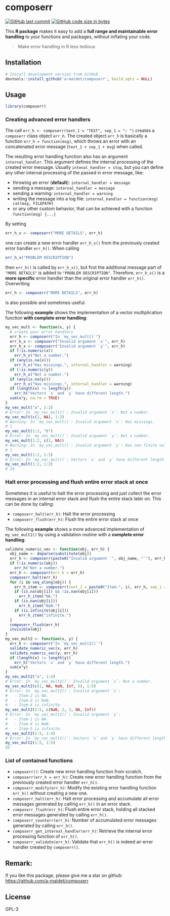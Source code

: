 
# composerr

<!-- badges: start -->

[![GitHub last
commit](https://img.shields.io/github/last-commit/a-maldet/composerr.svg?logo=github)](https://github.com/a-maldet/composerr/commits/master)
[![GitHub code size in
bytes](https://img.shields.io/github/languages/code-size/a-maldet/composerr.svg?logo=github)](https://github.com/a-maldet/composerr)
<!-- badges: end -->

This **R package** makes it easy to add a **full range and maintainable
error handling** to your functions and packages, without inflating your
code.

> Make error handling in R less tedious

## Installation

``` r
# Install development version from GitHub
devtools::install_github('a-maldet/composerr', build_opts = NULL)
```

## Usage

``` r
library(composerr)
```

### Creating advanced error handlers

The call `err_h <- composerr(text_1 = "TEST", sep_1 = ": ")` creates a
`composerr` class object `err_h`. The created object `err_h` is
basically a function `err_h = function(msg)`, which throws an error with
an concatenated error message (`text_1 + sep_1 + msg`) when called.

The resulting error handling function also has an argument
`internal_handler`. This argument defines the internal processing of the
created error message. Usually `intenal_handler = stop`, but you can
define any other internal processing of the passed in error message,
like:

  - throwing an error (**default**): `internal_handler = message`
  - sending a message: `internal_handler = message`
  - sending a warning: `internal_handler = warning`
  - writing the message into a log file: `internal_handler =
    function(msg) cat(msg, FILEPATH)`
  - or any other custom behavior, that can be achieved with a function
    `function(msg) {...}`

By setting

``` r
err_h_x <- composerr("MORE DETAILS", err_h)
```

one can create a new error handler `err_h_x()` from the previously
created error handler `err_h()`. When calling

``` r
err_h_x("PROBLEM DESCRIPTION")
```

then `err_h()` is called by `err_h_x()`, but first the additional
message part of `"MORE DETAILS"` is added to `"PROBLEM DESCRIPTION"`.
Therefore, `err_h_x()` is a **more specific** error handler than the
original error handler `err_h()`. Overwriting

``` r
err_h <- composerr("MORE DETAILS", err_h)
```

is also possible and sometimes useful.

The following **example** shows the implementation of a vector
multiplication function **with complete error handling**:

``` r
my_vec_mult <- function(x, y) {
  # create your error handlers
  err_h <- composerr("In `my_vec_mult()`")
  err_h_x <- composerr("Invalid argument `x`", err_h)
  err_h_x <- composerr("Invalid argument `y`", err_h)
  if (!is.numeric(x))
    err_h_x("Not a number.")
  if (any(is.na(x)))
    err_h_x("Has missings.", internal_handler = warning)
  if (!is.numeric(y))
    err_h_x("Not a number.")
  if (any(is.na(y)))
    err_h_x("Has missings.", internal_handler = warning)
  if (length(x) != length(y))
    err_h("Vectors `x` and `y` have different length.")
  sum(x*y, na.rm = TRUE)
}
my_vec_mult("a", 1:2)
# Error: In `my_vec_mult()`: Invalid argument `x`: Not a number.
my_vec_mult(c(1, NA), 1:2)
# Warning: In `my_vec_mult()`: Invalid argument `x`: Has missings.
# 1
my_vec_mult(1:2, "b")
# Error: In `my_vec_mult()`: Invalid argument `y`: Not a number.
my_vec_mult(1:2, c(1, NA))
# Warning: In `my_vec_mult()`: Invalid argument `y`: Has non-finite values.
# 1
my_vec_mult(1:2, 1:3)
# Error: In `my_vec_mult()`: Vectors `x` and `y` have different length.
my_vec_mult(1:2, 1:2)
# 14
```

### Halt error processing and flush entire error stack at once

Sometimes it is useful to halt the error processing and just collect the
error messages in an internal error stack and flush the entire stack
later on. This can be done by calling:

  - `composerr_halt(err_h)`: Halt the error processing
  - `composerr_flush(err_h)`: Flush the entire error stack at once

The following **example** shows a more advanced implementation of
`my_vec_mult2()` by using a validation routine with a **complete error
handling**:

``` r
validate_numeric_vec <- function(obj, err_h) {
  obj_name <- deparse(substitute(obj))
  err_h <- composerr(paste0("Invalid argument `", obj_name, "`"), err_h)
  if (!is.numeric(obj))
    err_h("Not a number.")
  err_h <- composerr(err_h = err_h)
  composerr_halt(err_h)
  for (i in seq_along(obj)) {
    err_h_item <- composerr(text_1 = paste0("Item-", i), err_h, sep_1 = " is ")
    if (is.na(obj[i]) && !is.nan(obj[i]))
      err_h_item("NA.")
    if (is.nan(obj[i]))
      err_h_item("NaN.")
    if (is.infinite(obj[i]))
      err_h_item("infinite.")
  }
  composerr_flush(err_h)
  invisible(obj)
}
my_vec_mult2 <- function(x, y) {
  err_h <- composerr("In `my_vec_mult2()`")
  validate_numeric_vec(x, err_h)
  validate_numeric_vec(y, err_h)
  if (length(x) != length(y))
    err_h("Vectors `x` and `y` have different length.")
  sum(x*y)
}
my_vec_mult2("a", 1:4)
# Error: In `my_vec_mult2()`: Invalid argument `x`: Not a number.
my_vec_mult2(c(1, NA, NaN, Inf, 5), 1:5)
# Error: In `my_vec_mult2()`: Invalid argument `x`:
#   - Item-2 is NA.
#   - Item-3 is NaN.
#   - Item-4 is infinite.
my_vec_mult2(1:5, c(NaN, 2, 3, NA, Inf))
# Error: In `my_vec_mult2()`: Invalid argument `y`:
#   - Item-1 is NA.
#   - Item-4 is NaN.
#   - Item-5 is infinite.
my_vec_mult2(1:5, 1:4)
# Error: In `my_vec_mult2()`: Vectors `x` and `y` have different length.
my_vec_mult2(1:5, 1:5)
55
```

### List of contained functions

  - `composerr()`: Create new error handling function from scratch.
  - `composerr(err_h = err_h)`: Create new error handling function from
    the previously created error handler `err_h()`.
  - `composerr_modify(err_h)`: Modify the existing error handling
    function `err_h()` without creating a new one.
  - `composerr_halt(err_h)`: Halt error processing and accumulate all
    error messages generated by calling `err_h()` in an error stack.
  - `composerr_flush(err_h)`: Flush entire error stack, holding all
    stacked error messages generated by calling `err_h()`.
  - `composerr_counterr(err_h)`: Number of accumulated error messages
    generated by calling `err_h()`.
  - `composerr_get_internal_handler(err_h)`: Retrieve the internal error
    processing function of `err_h()`.
  - `composerr_validate(err_h)`: Validate that `err_h()` is indeed an
    error handler created by `composerr()`.

## Remark:

If you like this package, please give me a star on github:
<https://github.com/a-maldet/composerr>

## License

GPL-3
